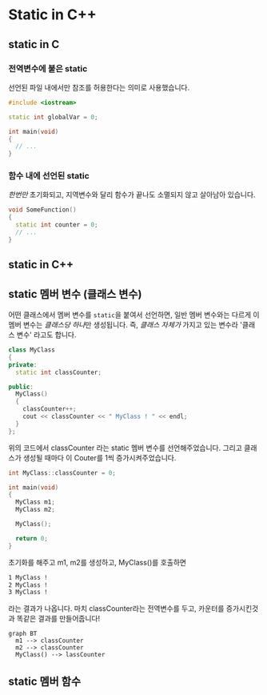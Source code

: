 # Static in C++

## static in C

### 전역변수에 붙은 static

선언된 파일 내에서만 참조를 허용한다는 의미로 사용했습니다.

```cpp
#include <iostream>

static int globalVar = 0;

int main(void)
{
  // ...
}
```

### 함수 내에 선언된 static

*한번만* 초기화되고, 지역변수와 달리 함수가 끝나도 소멸되지 않고 살아남아 있습니다.

```cpp
void SomeFunction()
{
  static int counter = 0;
  // ...
}
```

## static in C++

## static 멤버 변수 (클래스 변수)

어떤 클래스에서 멤버 변수를 `static`을 붙여서 선언하면, 일반 멤버 변수와는 다르게 이 멤버 변수는 *클래스당 하나*만 생성됩니다. 즉, *클래스 자체가* 가지고 있는 변수라 '클래스 변수' 라고도 합니다.

```cpp
class MyClass
{
private:
  static int classCounter;

public:
  MyClass()
  {
    classCounter++;
    cout << classCounter << " MyClass ! " << endl;
  }
};
```

위의 코드에서 classCounter 라는 static 멤버 변수를 선언해주었습니다. 그리고 클래스가 생성될 때마다 이 Couter를 1씩 증가시켜주었습니다.

```cpp
int MyClass::classCounter = 0;

int main(void)
{
  MyClass m1;
  MyClass m2;

  MyClass();

  return 0;
}
```

초기화를 해주고 m1, m2를 생성하고, MyClass()를 호출하면

```markdown
1 MyClass ! 
2 MyClass !
3 MyClass !
```

라는 결과가 나옵니다. 마치 classCounter라는 전역변수를 두고, 카운터를 증가시킨것과 똑같은 결과를 만들어줍니다!

```mermaid
graph BT
  m1 --> classCounter
  m2 --> classCounter
  MyClass() --> lassCounter
```

## static 멤버 함수
